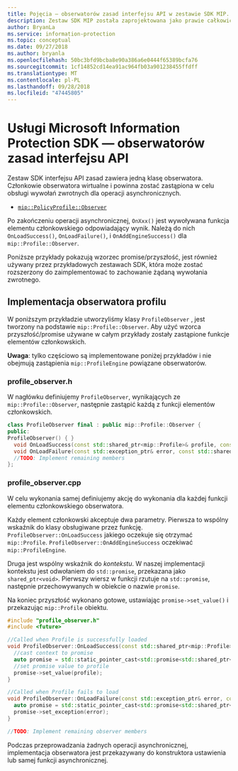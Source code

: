 ```yaml
---
title: Pojęcia — obserwatorów zasad interfejsu API w zestawie SDK MIP.
description: Zestaw SDK MIP została zaprojektowana jako prawie całkowicie asynchronicznego. Ten artykuł pomoże zrozumieć, jak zaimplementować i umożliwiający asynchronicity obserwatorów zasad interfejsu API.
author: BryanLa
ms.service: information-protection
ms.topic: conceptual
ms.date: 09/27/2018
ms.author: bryanla
ms.openlocfilehash: 50bc3bfd9bcba8e90a386a6e0444f65389bcfa76
ms.sourcegitcommit: 1cf14852cd14ea91ac964fb03a901238455ffdff
ms.translationtype: MT
ms.contentlocale: pl-PL
ms.lasthandoff: 09/28/2018
ms.locfileid: "47445805"
---
```

# <a name="microsoft-information-protection-sdk---policy-api-observers"></a>Usługi Microsoft Information Protection SDK — obserwatorów zasad interfejsu API

Zestaw SDK interfejsu API zasad zawiera jedną klasę obserwatora. Członkowie obserwatora wirtualne i powinna zostać zastąpiona w celu obsługi wywołań zwrotnych dla operacji asynchronicznych.

- [`mip::PolicyProfile::Observer`](reference/class_mip_policyprofile_observer.md)

Po zakończeniu operacji asynchronicznej, `OnXxx()` jest wywoływana funkcja elementu członkowskiego odpowiadający wynik. Należą do nich `OnLoadSuccess()`, `OnLoadFailure()`, i `OnAddEngineSuccess()` dla `mip::Profile::Observer`.

Poniższe przykłady pokazują wzorzec promise/przyszłość, jest również używany przez przykładowych zestawach SDK, która może zostać rozszerzony do zaimplementować to zachowanie żądaną wywołania zwrotnego. 

## <a name="profile-observer-implementation"></a>Implementacja obserwatora profilu

W poniższym przykładzie utworzyliśmy klasy `ProfileObserver` , jest tworzony na podstawie `mip::Profile::Observer`. Aby użyć wzorca przyszłość/promise używane w całym przykłady zostały zastąpione funkcje elementów członkowskich.

**Uwaga**: tylko częściowo są implementowane poniżej przykładów i nie obejmują zastąpienia `mip::ProfileEngine` powiązane obserwatorów.

### <a name="profileobserverh"></a>profile_observer.h

W nagłówku definiujemy `ProfileObserver`, wynikających ze `mip::Profile::Observer`, następnie zastąpić każdą z funkcji elementów członkowskich.

```cpp
class ProfileObserver final : public mip::Profile::Observer {
public:
ProfileObserver() { }
  void OnLoadSuccess(const std::shared_ptr<mip::Profile>& profile, const std::shared_ptr<void>& context) override;
  void OnLoadFailure(const std::exception_ptr& error, const std::shared_ptr<void>& context) override;
  //TODO: Implement remaining members
};
```

### <a name="profileobservercpp"></a>profile_observer.cpp

W celu wykonania samej definiujemy akcję do wykonania dla każdej funkcji elementu członkowskiego obserwatora.

Każdy element członkowski akceptuje dwa parametry. Pierwsza to wspólny wskaźnik do klasy obsługiwane przez funkcję. `ProfileObserver::OnLoadSuccess` jakiego oczekuje się otrzymać `mip::Profile`. `ProfileObserver::OnAddEngineSuccess` oczekiwać `mip::ProfileEngine`.

Druga jest wspólny wskaźnik do *kontekstu*. W naszej implementacji kontekstu jest odwołaniem do `std::promise`, przekazana jako `shared_ptr<void>`. Pierwszy wiersz w funkcji rzutuje na `std::promise`, następnie przechowywanych w obiekcie o nazwie `promise`.

Na koniec przyszłość wykonano gotowe, ustawiając `promise->set_value()` i przekazując `mip::Profile` obiektu.

```cpp
#include "profile_observer.h"
#include <future>

//Called when Profile is successfully loaded
void ProfileObserver::OnLoadSuccess(const std::shared_ptr<mip::Profile>& profile, const std::shared_ptr<void>& context) {
  //cast context to promise
  auto promise = std::static_pointer_cast<std::promise<std::shared_ptr<mip::Profile>>>(context);
  //set promise value to profile
  promise->set_value(profile);
}

//Called when Profile fails to load
void ProfileObserver::OnLoadFailure(const std::exception_ptr& error, const std::shared_ptr<void>& context) {
  auto promise = std::static_pointer_cast<std::promise<std::shared_ptr<mip::Profile>>>(context);
  promise->set_exception(error);
}

//TODO: Implement remaining observer members
```

Podczas przeprowadzania żadnych operacji asynchronicznej, implementacja obserwatora jest przekazywany do konstruktora ustawienia lub samej funkcji asynchronicznej. 

